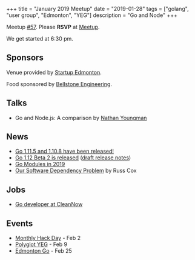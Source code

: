 +++
title = "January 2019 Meetup"
date = "2019-01-28"
tags = ["golang", "user group", "Edmonton", "YEG"]
description = "Go and Node"
+++

Meetup [#57](https://github.com/edmontongo/presentations/issues/95). Please **RSVP** at [Meetup](https://www.meetup.com/startupedmonton/events/bclwwpyzcblc/).

We get started at 6:30 pm.

## Sponsors

Venue provided by [Startup Edmonton](https://www.startupedmonton.com/).

Food sponsored by [Bellstone Engineering](https://bellstone.ca/). 

## Talks

* Go and Node.js: A comparison by [Nathan Youngman](https://github.com/nathany)

## News

* [Go 1.11.5 and 1.10.8 have been released!](https://groups.google.com/forum/#!topic/golang-announce/mVeX35iXuSw)
* [Go 1.12 Beta 2 is released](https://groups.google.com/forum/#!msg/golang-announce/QsjKbyHTaa8/EGP_u0-_EQAJ) ([draft release notes](https://tip.golang.org/doc/go1.12))
* [Go Modules in 2019](https://blog.golang.org/modules2019)
* [Our Software Dependency Problem](https://research.swtch.com/deps) by Russ Cox

## Jobs

* [Go developer at CleanNow](https://cleannow.workable.com/)

## Events

* [Monthly Hack Day](https://www.meetup.com/startupedmonton/events/hmnfpqyzdbdb/) - Feb 2
* [Polyglot YEG](https://polyglotyeg.com/) - Feb 9
* [Edmonton Go](https://www.meetup.com/startupedmonton/events/bclwwpyzdbhc/) - Feb 25

